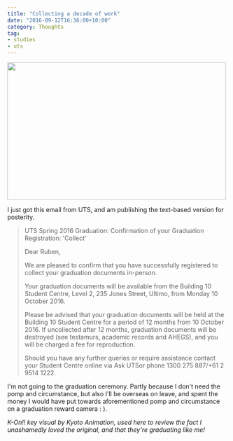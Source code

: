 ```yaml
---
title: "Collecting a decade of work"
date: "2016-09-12T16:36:00+10:00"
category: Thoughts
tag:
- studies
- uts
---
```

<p><img src="https://rubenerd.com/files/2016/kon-graduate.jpg" srcset="https://rubenerd.com/files/2016/kon-graduate.jpg 1x, https://rubenerd.com/files/2016/kon-graduate@2x.jpg 2x" alt="" style="width:500px; height:314px;" /></p>

I just got this email from UTS, and am publishing the text-based version for posterity.

> UTS Spring 2016 Graduation: 
> Confirmation of your Graduation Registration: 'Collect'
> 
> Dear Ruben, 
> 
> We are pleased to confirm that you have successfully registered to collect your graduation documents in-person. 
> 
> Your graduation documents will be available from the Building 10 Student Centre, Level 2, 235 Jones Street, Ultimo, from Monday 10 October 2016. 
> 
> Please be advised that your graduation documents will be held at the Building 10 Student Centre for a period of 12 months from 10 October 2016. If uncollected after 12 months, graduation documents will be destroyed (see testamurs, academic records and AHEGS), and you will be charged a fee for reproduction. 
> 
> Should you have any further queries or require assistance contact your Student Centre online via Ask UTSor phone 1300 275 887/+61 2 9514 1222.

I'm not going to the graduation ceremony. Partly because I don't need the pomp and circumstance, but also I'll be overseas on leave, and spent the money I would have put towards aforementioned pomp and circumstance on a graduation reward camera : ).

<p style="font-style:italic;">K-On!! key visual by Kyoto Animation, used here to review the fact I unashamedly loved the original, and that they're graduating like me!</p>

